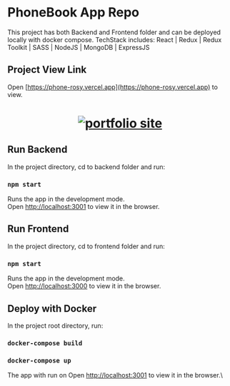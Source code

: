 # PhoneBook App Repo

This project has both Backend and Frontend folder and can be deployed locally with docker compose. TechStack includes: React | Redux | Redux Toolkit | SASS | NodeJS | MongoDB | ExpressJS

## Project View Link

Open [https://phone-rosy.vercel.app](https://phone-rosy.vercel.app) to view.

<h1 align="center"><a href="https://phone-rosy.vercel.app/" target="_blank" rel="noreferrer"><img src="https://ik.imagekit.io/onyedika/phoneapp_oXM1Z9FA_.png?ik-sdk-version=javascript-1.4.3&updatedAt=1667104369642" alt="portfolio site"/> </a></h1>

## Run Backend

In the project directory, cd to backend folder and run:

### `npm start`

Runs the app in the development mode.\
Open [http://localhost:3001](http://localhost:3001) to view it in the browser.

## Run Frontend

In the project directory, cd to frontend folder and run:

### `npm start`

Runs the app in the development mode.\
Open [http://localhost:3000](http://localhost:3000) to view it in the browser.

## Deploy with Docker

In the project root directory, run:

### `docker-compose build`

### `docker-compose up`

The app with run on
Open [http://localhost:3001](http://localhost:3001) to view it in the browser.\